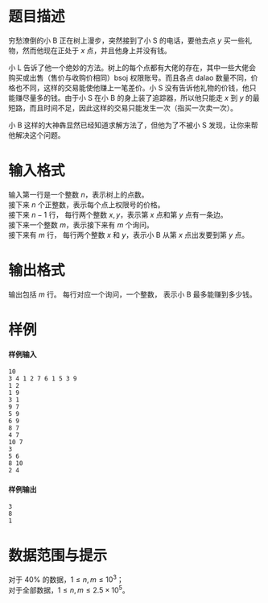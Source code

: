
# 题目描述

穷愁潦倒的小 B 正在树上漫步，突然接到了小 S 的电话，要他去点 $y$ 买一些礼物，然而他现在正处于 $x$ 点，并且他身上并没有钱。

小 L 告诉了他一个绝妙的方法。树上的每个点都有大佬的存在，其中一些大佬会购买或出售（售价与收购价相同）bsoj 权限账号。而且各点 dalao 数量不同，价格也不同，这样的交易能使他赚上一笔差价。小 S 没有告诉他礼物的价钱，他只能赚尽量多的钱。由于小 S 在小 B 的身上装了追踪器，所以他只能走 $x$ 到 $y$ 的最短路，而且时间不足，因此这样的交易只能发生一次（指买一次卖一次）。

小 B 这样的大神犇显然已经知道求解方法了，但他为了不被小 S 发现，让你来帮他解决这个问题。

# 输入格式

输入第一行是一个整数 $n$，表示树上的点数。  
接下来 $n$ 个正整数，表示每个点上权限号的价格。  
接下来 $n-1$ 行， 每行两个整数 $x, y$，表示第 $x$ 点和第 $y$ 点有一条边。  
接下来一个整数 $m$，表示接下来有 $m$ 个询问。  
接下来有 $m$ 行， 每行两个整数 $x$ 和 $y$，表示小 B 从第 $x$ 点出发要到第 $y$ 点。

# 输出格式

输出包括 $m$ 行。 每行对应一个询问，一个整数， 表示小 B 最多能赚到多少钱。

# 样例

#### 样例输入
```plain
10
3 4 1 2 7 6 1 5 3 9
1 2
1 9
3 1
9 7
5 9
6 9
8 7
4 7
10 7
3
5 6
8 10
2 4
```
#### 样例输出
```plain
3
8
1
```

# 数据范围与提示

对于 $40\%$ 的数据，$1\le n,m\le 10^3$；  
对于全部数据，$1\le n,m\le 2.5\times 10^5$。

